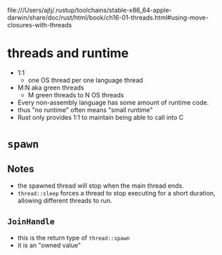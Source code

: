 file:///Users/ajtj/.rustup/toolchains/stable-x86_64-apple-darwin/share/doc/rust/html/book/ch16-01-threads.html#using-move-closures-with-threads

# threads and runtime
- 1:1
  - one OS thread per one language thread
- M:N aka green threads
  - M green threads to N OS threads
- Every non-assembly language has some amount of runtime code.
- thus "no runtime" often means "small runtime"
- Rust only provides 1:1 to maintain being able to call into C

# `spawn`
## Notes
- the spawned thread will stop when the main thread ends.
- `thread::sleep` forces a thread to stop executing for a short duration, allowing different threads to run.

## `JoinHandle` 
- this is the return type of `thread::spawn`
- it is an "owned value"